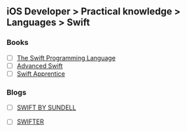 ## iOS Developer > Practical knowledge > Languages > Swift

### Books
- [ ] [The Swift Programming Language](https://itunes.apple.com/gb/book/the-swift-programming-language-swift-4-0-3/id881256329)
- [ ] [Advanced Swift](https://www.objc.io/books/advanced-swift/)
- [ ] [Swift Apprentice](https://store.raywenderlich.com/products/swift-apprentice?_ga=2.74566868.712179774.1519384552-896491817.1510924963)

### Blogs
- [ ] [SWIFT BY SUNDELL](https://www.swiftbysundell.com/)
- [ ] [SWIFTER](http://en.swifter.tips)


